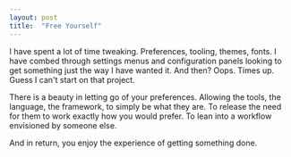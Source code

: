 ```yaml
---
layout: post
title:  "Free Yourself"
---
```


I have spent a lot of time tweaking. Preferences, tooling, themes, fonts. I have combed through settings menus and configuration panels looking to get something just the way I have wanted it. And then? Oops. Times up. Guess I can't start on that project. 

There is a beauty in letting go of your preferences. Allowing the tools, the language, the framework, to simply be what they are. To release the need for them to work exactly how you would prefer. To lean into a workflow envisioned by someone else.

And in return, you enjoy the experience of getting something done.
